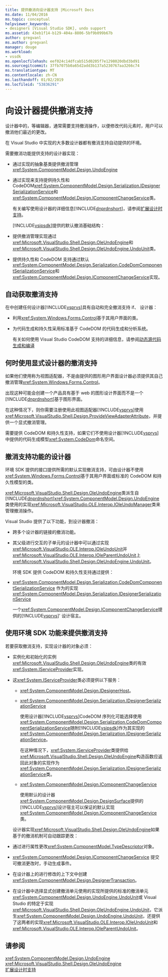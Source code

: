 ```yaml
---
title: 提供撤消向设计器支持 |Microsoft Docs
ms.date: 11/04/2016
ms.topic: conceptual
helpviewer_keywords:
- designers [Visual Studio SDK], undo support
ms.assetid: 43eb1f14-b129-404a-8806-5bf9b099b67b
author: gregvanl
ms.author: gregvanl
manager: douge
ms.workload:
- vssdk
ms.openlocfilehash: eef024c14dfcab515d0205f7e1298020dbd3bd91
ms.sourcegitcommit: 37fb7075b0a65d2add3b137a5230767aa3266c74
ms.translationtype: MT
ms.contentlocale: zh-CN
ms.lasthandoff: 01/02/2019
ms.locfileid: "53836291"
---
```

# <a name="supplying-undo-support-to-designers"></a>向设计器提供撤消支持
设计器中的，等编辑器，通常需要支持撤消操作，以便修改代码元素时，用户可以撤消他们最近的更改。  
  
 在 Visual Studio 中实现的大多数设计器都有撤消支持自动提供的环境。  
  
 需要撤消功能提供支持的设计器实现：  
  
- 通过实现的抽象基类提供撤消管理 <xref:System.ComponentModel.Design.UndoEngine>  
  
- 通过实现来支持提供持久性和 CodeDOM<xref:System.ComponentModel.Design.Serialization.IDesignerSerializationService>和<xref:System.ComponentModel.Design.IComponentChangeService>类。  
  
  有关编写使用设计器的详细信息[!INCLUDE[dnprdnshort](../code-quality/includes/dnprdnshort_md.md)]，请参阅[扩展设计时支持](https://msdn.microsoft.com/Library/d6ac8a6a-42fd-4bc8-bf33-b212811297e2)。  
  
  [!INCLUDE[vsipsdk](../extensibility/includes/vsipsdk_md.md)]提供的默认撤消基础结构：  
  
- 提供撤消管理实现通过<xref:Microsoft.VisualStudio.Shell.Design.OleUndoEngine>和<xref:Microsoft.VisualStudio.Shell.Design.OleUndoEngine.UndoUnit>类。  
  
- 提供持久性和 CodeDOM 支持通过默认<xref:System.ComponentModel.Design.Serialization.CodeDomComponentSerializationService>和<xref:System.ComponentModel.Design.IComponentChangeService>实现。  
  
## <a name="obtaining-undo-support-automatically"></a>自动获取撤消支持  
 在中创建任何设计器[!INCLUDE[vsprvs](../code-quality/includes/vsprvs_md.md)]具有自动和完全撤消支持 if、 设计器：  
  
-   利用<xref:System.Windows.Forms.Control>基于其用户界面的类。  
  
-   为代码生成和持久性采用标准基于 CodeDOM 的代码生成和分析系统。  
  
     有关如何使用 Visual Studio CodeDOM 支持的详细信息，请参阅[动态源代码生成和编译](/dotnet/framework/reflection-and-codedom/dynamic-source-code-generation-and-compilation)  
  
## <a name="when-to-use-explicit-designer-undo-support"></a>何时使用显式设计器的撤消支持  
 如果他们使用称为视图适配器，不是由提供的图形用户界面设计器必须提供其自己撤消管理<xref:System.Windows.Forms.Control>。  
  
 出现这种可能会创建一个产品具有基于 web 的图形设计界面而不是一个[!INCLUDE[dnprdnshort](../code-quality/includes/dnprdnshort_md.md)]基于图形界面。  
  
 在这种情况下，则你需要注册使用此视图适配器[!INCLUDE[vsprvs](../code-quality/includes/vsprvs_md.md)]使用<xref:Microsoft.VisualStudio.Shell.Design.ProvideViewAdapterAttribute>，并提供一个显式撤消管理。  
  
 需要提供 CodeDOM 和持久性支持，如果它们不使用设计器[!INCLUDE[vsprvs](../code-quality/includes/vsprvs_md.md)]中提供的代码生成模型<xref:System.CodeDom>命名空间。  
  
## <a name="undo-support-features-of-the-designer"></a>撤消支持功能的设计器  
 环境 SDK 提供的接口提供所需的默认实现撤消支持，可由设计器不使用<xref:System.Windows.Forms.Control>基于其用户界面或标准的 CodeDOM 和持久性模型的类。  
  
 <xref:Microsoft.VisualStudio.Shell.Design.OleUndoEngine>类派生自[!INCLUDE[dnprdnshort](../code-quality/includes/dnprdnshort_md.md)]<xref:System.ComponentModel.Design.UndoEngine>类使用的实现<xref:Microsoft.VisualStudio.OLE.Interop.IOleUndoManager>类来管理撤消操作。  
  
 Visual Studio 提供了以下功能，到设计器撤消：  
  
- 跨多个设计器的链接的撤消功能。  
  
- 其父级进行交互的子单元的设计器中可以通过实现<xref:Microsoft.VisualStudio.OLE.Interop.IOleUndoUnit>并<xref:Microsoft.VisualStudio.OLE.Interop.IOleParentUndoUnit>上<xref:Microsoft.VisualStudio.Shell.Design.OleUndoEngine.UndoUnit>。  
  
  环境 SDK 提供 CodeDOM 和持久性支持通过提供：  
  
- <xref:System.ComponentModel.Design.Serialization.CodeDomComponentSerializationService> 作为的实现 <xref:System.ComponentModel.Design.Serialization.IDesignerSerializationService>  
  
  一个<xref:System.ComponentModel.Design.IComponentChangeService>提供的[!INCLUDE[vsprvs](../code-quality/includes/vsprvs_md.md)]' 设计宿主。  
  
## <a name="using-the-environment-sdk-features-to-supply-undo-support"></a>使用环境 SDK 功能来提供撤消支持  
 若要获取撤消支持，实现设计器的对象必须：  
  
- 实例化和初始化的实例<xref:Microsoft.VisualStudio.Shell.Design.OleUndoEngine>类的有效<xref:System.IServiceProvider>实现。  
  
- 这<xref:System.IServiceProvider>类必须提供以下服务：  
  
  - <xref:System.ComponentModel.Design.IDesignerHost>。  
  
  - <xref:System.ComponentModel.Design.Serialization.IDesignerSerializationService>  
  
     使用设计器[!INCLUDE[vsprvs](../code-quality/includes/vsprvs_md.md)]CodeDOM 序列化可能选择使用<xref:System.ComponentModel.Design.Serialization.CodeDomComponentSerializationService>随附[!INCLUDE[vsipsdk](../extensibility/includes/vsipsdk_md.md)]作为其实现的<xref:System.ComponentModel.Design.Serialization.IDesignerSerializationService>。  
  
     在这种情况下，<xref:System.IServiceProvider>类提供给<xref:Microsoft.VisualStudio.Shell.Design.OleUndoEngine>构造函数应返回此对象的实现作为<xref:System.ComponentModel.Design.Serialization.IDesignerSerializationService>类。  
  
  - <xref:System.ComponentModel.Design.IComponentChangeService>  
  
     使用默认的设计器<xref:System.ComponentModel.Design.DesignSurface>提供的[!INCLUDE[vsprvs](../code-quality/includes/vsprvs_md.md)]设计宿主可以保证的默认实现<xref:System.ComponentModel.Design.IComponentChangeService>类。  
  
  设计器实现<xref:Microsoft.VisualStudio.Shell.Design.OleUndoEngine>如果基于的撤消机制可自动跟踪更改：  
  
- 通过进行属性更改<xref:System.ComponentModel.TypeDescriptor>对象。  
  
- <xref:System.ComponentModel.Design.IComponentChangeService> 提交可撤消更改时，手动生成事件。  
  
- 在设计器上的进行修改的上下文中创建<xref:System.ComponentModel.Design.DesignerTransaction>。  
  
- 在设计器中选择显式创建撤消单元使用的实现所提供的标准的撤消单元<xref:System.ComponentModel.Design.UndoEngine.UndoUnit>或 Visual Studio 的特定于实现<xref:Microsoft.VisualStudio.Shell.Design.OleUndoEngine.UndoUnit>，它派生<xref:System.ComponentModel.Design.UndoEngine.UndoUnit>，还提供了这两者的实现<xref:Microsoft.VisualStudio.OLE.Interop.IOleUndoUnit>和<xref:Microsoft.VisualStudio.OLE.Interop.IOleParentUndoUnit>。  
  
## <a name="see-also"></a>请参阅  
 <xref:System.ComponentModel.Design.UndoEngine>   
 <xref:Microsoft.VisualStudio.Shell.Design.OleUndoEngine>   
 [扩展设计时支持](https://msdn.microsoft.com/Library/d6ac8a6a-42fd-4bc8-bf33-b212811297e2)